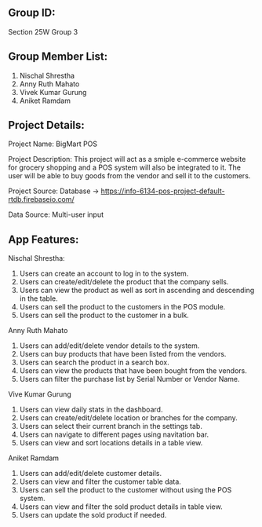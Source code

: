 ## Group ID:

Section 25W Group 3

## Group Member List:

1. Nischal Shrestha
2. Anny Ruth Mahato
3. Vivek Kumar Gurung
4. Aniket Ramdam

## Project Details:

Project Name: BigMart POS

Project Description: This project will act as a smiple e-commerce website for grocery shopping and a POS system will also be integrated to it. The user will be able to buy goods from the vendor and sell it to the customers.

Project Source: Database -> https://info-6134-pos-project-default-rtdb.firebaseio.com/

Data Source: Multi-user input

## App Features:

Nischal Shrestha:

1. Users can create an account to log in to the system.
2. Users can create/edit/delete the product that the company sells.
3. Users can view the product as well as sort in ascending and descending in the table.
4. Users can sell the product to the customers in the POS module.
5. Users can sell the product to the customer in a bulk.

Anny Ruth Mahato

1. Users can add/edit/delete vendor details to the system.
2. Users can buy products that have been listed from the vendors.
3. Users can search the product in a search box.
4. Users can view the products that have been bought from the vendors.
5. Users can filter the purchase list by Serial Number or Vendor Name.

Vive Kumar Gurung

1. Users can view daily stats in the dashboard.
2. Users can create/edit/delete location or branches for the company.
3. Users can select their current branch in the settings tab.
4. Users can navigate to different pages using navitation bar.
5. Users can view and sort locations details in a table view.

Aniket Ramdam

1. Users can add/edit/delete customer details.
2. Users can view and filter the customer table data.
3. Users can sell the product to the customer without using the POS system.
4. Users can view and filter the sold product details in table view.
5. Users can update the sold product if needed.
